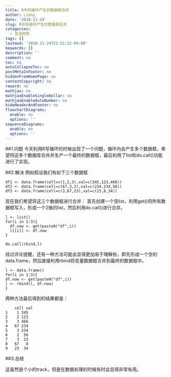 ```yaml
---
title: R中将循环产生的数据框合并
author: Liang
date: '2018-11-24'
slug: R中将循环产生的数据框合并
categories:
  - 生信修炼
tags: []
lastmod: '2018-11-24T22:51:22-04:00'
keywords: []
description: ''
comment: no
toc: no
autoCollapseToc: no
postMetaInFooter: no
hiddenFromHomePage: no
contentCopyright: no
reward: no
mathjax: no
mathjaxEnableSingleDollar: no
mathjaxEnableAutoNumber: no
hideHeaderAndFooter: no
flowchartDiagrams:
  enable: no
  options: ''
sequenceDiagrams:
  enable: no
  options: ''
---
```

##1.问题
今天利用R写循环的时候出现了一个问题，循环内会产生多个数据框，希望将这多个数据库合并并生产一个最终的数据框，最后利用了list和do.call()功能进行了实现。

##2.解决
例如假设我们有如下三个数据框
```
df1 <- data.frame(cell=c(1,2,3),val=c(345,123,466))
df2 <- data.frame(cell=c(67,3,2),val=c(234,234,56))
df3 <- data.frame(cell=c(3,67,23),val=c(23,8,34))
```
现在我们希望将这三个数据框进行合并：
首先创建一个空list，利用get()将所有数据框写入，形成一个2维的list，然后利用do.call()进行合并。
```
l <- list()
for(i in 1:3){
  df.now <- get(paste0("df",i))
  l[[i]] <- df.now
}

do.call(rbind,l)
```

经过评论提醒，还有一种方法可能会显得更加易于理解些，即先形成一个空的data.frame，然后直接利用rbind将变量数据框合并到最终的数据框中。

```{r}
l <- data.frame()
for(i in 1:3){
df.now <- get(paste0("df",i))
l <- rbind(l, df.now)
}
```

两种方法最后得到的结果都是：

```
    cell val
1    1 345
2    2 123
3    3 466
4   67 234
5    3 234
6    2  56
7    3  23
8   67   8
9   23  34
```
##3.总结

这虽然是个小的track，但是在数据处理的时候有时会显得非常有用。
